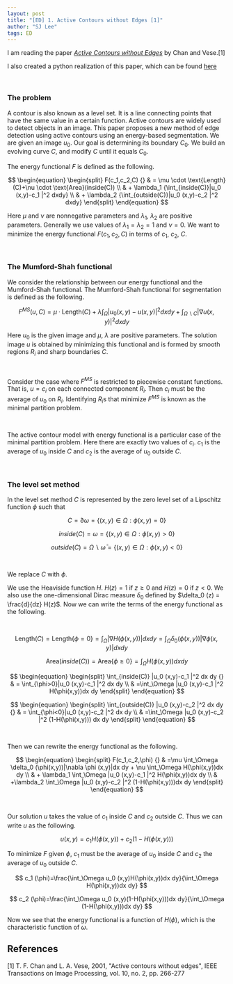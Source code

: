 ```yaml
---
layout: post
title: "[ED] 1. Active Contours without Edges [1]"
author: "SJ Lee"
tags: ED
---
```


I am reading the paper [*Active Contours without Edges*](https://ieeexplore.ieee.org/abstract/document/902291?casa_token=sLi7QkfrH70AAAAA:RuzDg6_sDE5a9pYCxARH8DcSnPv9W19D-_fUQj4_gggAsBfEwX2KXHq-5uO9ypLs8yCqxxvhBw)
by Chan and Vese.[1]

I also created a python realization of this paper, which can be found [here](https://github.com/lsj0410/Edge-Detection/tree/main/Active-Contours)

<br/>

### The problem
A contour is also known as a level set. It is a line connecting points that have the same value in a certain function.
Active contours are widely used to detect objects in an image.
This paper proposes a new method of edge detection using active contours using an energy-based segmentation.
We are given an image $u_0$. Our goal is determining its boundary $C_0$. We build an evolving curve $C$, and modify $C$ until it equals $C_0$.

The energy functional $F$ is defined as the following.

$$
\begin{equation}
\begin{split}
F(c_1,c_2,C) {} & = \mu \cdot \text{Length}(C)+\nu \cdot \text{Area}(inside(C)) \\
  & + \lambda_1 {\int_{inside(C)}|u_0 (x,y)-c_1 |^2 dxdy} \\
  & + \lambda_2 {\int_{outside(C)}|u_0 (x,y)-c_2 |^2 dxdy}
\end{split}
\end{equation}
$$

Here $\mu$ and $\nu$ are nonnegative parameters and $\lambda_1$, $\lambda_2$ are positive parameters.
Generally we use values of $\lambda_1 = \lambda_2 = 1$ and $\nu=0$. 
We want to minimize the energy functional $F(c_1, c_2, C)$ in terms of $c_1$, $c_2$, $C$.

<br/>

### The Mumford-Shah functional

We consider the relationship between our energy functional and the Mumford-Shah functional.
The Mumford-Shah functional for segmentation is defined as the following.

$$ F^{MS} (u,C) = \mu \cdot \text{Length}(C) + \lambda \int_{\Omega} |u_0 (x,y)-u(x,y)|^2 dx dy + \int_{\Omega \backslash C} |\nabla u(x,y)|^2 dx dy$$

Here $u_0$ is the given image and $\mu$, $\lambda$ are positive parameters.
The solution image $u$ is obtained by minimizing this functional and is formed by smooth regions $R_i$ and sharp boundaries $C$.

<br/>

Consider the case where $F^{MS}$ is restricted to piecewise constant functions.
That is, $u=c_i$ on each connected component $R_i$.
Then $c_i$ must be the average of $u_0$ on $R_i$. 
Identifying $R_i$s that minimize $F^{MS}$ is known as the minimal partition problem.

<br/>

The active contour model with energy functional is a particular case of the minimal partition problem.
Here there are exactly two values of $c_i$. 
$c_1$ is the average of $u_0$ inside $C$ and $c_2$ is the average of $u_0$ outside $C$.

<br/>

### The level set method

In the level set method $C$ is represented by the zero level set of a Lipschitz function $\phi$ such that

$$ C=\partial \omega = \lbrace (x,y) \in \Omega : \phi(x,y)=0 \rbrace $$

$$ inside(C) = \omega = \lbrace (x,y) \in \Omega : \phi (x,y) > 0 \rbrace $$

$$ outside(C) = \Omega \backslash \bar{\omega} = \lbrace (x,y) \in \Omega : \phi (x,y)<0 \rbrace $$

<br/>

We replace $C$ with $\phi$.

We use the Heaviside function $H$. $H(z)=1$ if $z \geq 0$ and $H(z)=0$ if $z<0$.
We also use the one-dimensional Dirac measure $\delta_0$ defined by $\delta_0 (z) = \frac{d}{dz} H(z)$.
Now we can write the terms of the energy functional as the following.

<br/>

$$ \text{Length}(C)=\text{Length} \lbrace \phi =0 \rbrace = \int_{\Omega} |\nabla H(\phi(x,y))|dx dy = \int_{\Omega} \delta_0 (\phi(x,y))|\nabla \phi (x,y)|dx dy $$

$$ \text{Area}(inside(C))= \text{Area} \lbrace \phi \geq 0 \rbrace = \int_{\Omega} H(\phi(x,y))dx dy $$

$$
\begin{equation}
\begin{split}
\int_{inside(C)} |u_0 (x,y)-c_1 |^2 dx dy {} & = \int_{\phi>0}|u_0 (x,y)-c_1 |^2 dx dy \\
  & =\int_\Omega |u_0 (x,y)-c_1 |^2 H(\phi(x,y))dx dy
\end{split}
\end{equation}
$$

$$ 
\begin{equation}
\begin{split}
\int_{outside(C)} |u_0 (x,y)-c_2 |^2 dx dy {} & = \int_{\phi<0}|u_0 (x,y)-c_2 |^2 dx dy \\
  & =\int_\Omega |u_0 (x,y)-c_2 |^2 (1-H(\phi(x,y))) dx dy
\end{split}
\end{equation}
$$

<br/>

Then we can rewrite the energy functional as the following.

$$
\begin{equation}
\begin{split}
F(c_1,c_2,\phi) {} & =\mu \int_\Omega \delta_0 (\phi(x,y))|\nabla \phi (x,y)|dx dy + \nu \int_\Omega H(\phi(x,y))dx dy \\
  & + \lambda_1 \int_\Omega |u_0 (x,y)-c_1 |^2 H(\phi(x,y))dx dy \\
  & +\lambda_2 \int_\Omega |u_0 (x,y)-c_2 |^2 (1-H(\phi(x,y)))dx dy
\end{split}  
\end{equation}
$$ 

<br/>

Our solution $u$ takes the value of $c_1$ inside $C$ and $c_2$ outside $C$. Thus we can write $u$ as the following.

$$u(x,y)=c_1 H(\phi(x,y))+c_2 (1-H(\phi(x,y))) $$

To minimize $F$ given $\phi$, $c_1$ must be the average of $u_0$ inside $C$ and $c_2$ the average of $u_0$ outside $C$.

$$ c_1 (\phi)=\frac{\int_\Omega u_0 (x,y)H(\phi(x,y))dx dy}{\int_\Omega H(\phi(x,y))dx dy} $$

$$ c_2 (\phi)=\frac{\int_\Omega u_0 (x,y)(1-H(\phi(x,y)))dx dy}{\int_\Omega (1-H(\phi(x,y)))dx dy} $$

Now we see that the energy functional is a function of $H(\phi)$, which is the characteristic function of $\omega$. 

## References

[1] T. F. Chan and L. A. Vese, 2001, "Active contours without edges", IEEE Transactions on Image Processing, vol. 10, no. 2, pp. 266-277

